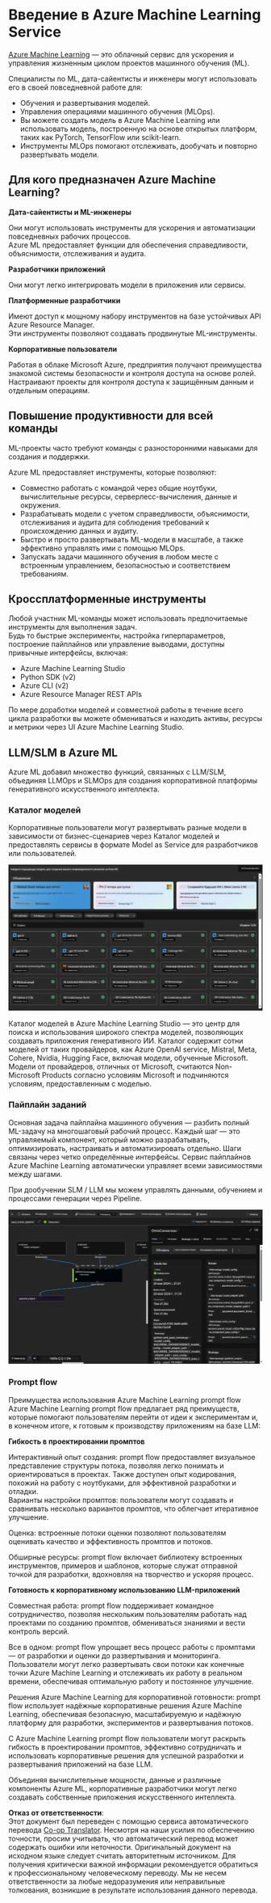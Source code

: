 <!--
CO_OP_TRANSLATOR_METADATA:
{
  "original_hash": "7fe541373802e33568e94e13226d463c",
  "translation_date": "2025-05-07T13:31:33+00:00",
  "source_file": "md/03.FineTuning/Introduce_AzureML.md",
  "language_code": "ru"
}
-->
# **Введение в Azure Machine Learning Service**

[Azure Machine Learning](https://ml.azure.com?WT.mc_id=aiml-138114-kinfeylo) — это облачный сервис для ускорения и управления жизненным циклом проектов машинного обучения (ML).

Специалисты по ML, дата-сайентисты и инженеры могут использовать его в своей повседневной работе для:

- Обучения и развертывания моделей.  
- Управления операциями машинного обучения (MLOps).  
- Вы можете создать модель в Azure Machine Learning или использовать модель, построенную на основе открытых платформ, таких как PyTorch, TensorFlow или scikit-learn.  
- Инструменты MLOps помогают отслеживать, дообучать и повторно развертывать модели.

## Для кого предназначен Azure Machine Learning?

**Дата-сайентисты и ML-инженеры**

Они могут использовать инструменты для ускорения и автоматизации повседневных рабочих процессов.  
Azure ML предоставляет функции для обеспечения справедливости, объяснимости, отслеживания и аудита.

**Разработчики приложений**

Они могут легко интегрировать модели в приложения или сервисы.

**Платформенные разработчики**

Имеют доступ к мощному набору инструментов на базе устойчивых API Azure Resource Manager.  
Эти инструменты позволяют создавать продвинутые ML-инструменты.

**Корпоративные пользователи**

Работая в облаке Microsoft Azure, предприятия получают преимущества знакомой системы безопасности и контроля доступа на основе ролей.  
Настраивают проекты для контроля доступа к защищённым данным и отдельным операциям.

## Повышение продуктивности для всей команды

ML-проекты часто требуют команды с разносторонними навыками для создания и поддержки.

Azure ML предоставляет инструменты, которые позволяют:  
- Совместно работать с командой через общие ноутбуки, вычислительные ресурсы, серверлесс-вычисления, данные и окружения.  
- Разрабатывать модели с учетом справедливости, объяснимости, отслеживания и аудита для соблюдения требований к происхождению данных и аудиту.  
- Быстро и просто развертывать ML-модели в масштабе, а также эффективно управлять ими с помощью MLOps.  
- Запускать задачи машинного обучения в любом месте с встроенным управлением, безопасностью и соответствием требованиям.

## Кроссплатформенные инструменты

Любой участник ML-команды может использовать предпочитаемые инструменты для выполнения задач.  
Будь то быстрые эксперименты, настройка гиперпараметров, построение пайплайнов или управление выводами, доступны привычные интерфейсы, включая:  
- Azure Machine Learning Studio  
- Python SDK (v2)  
- Azure CLI (v2)  
- Azure Resource Manager REST APIs

По мере доработки моделей и совместной работы в течение всего цикла разработки вы можете обмениваться и находить активы, ресурсы и метрики через UI Azure Machine Learning Studio.

## **LLM/SLM в Azure ML**

Azure ML добавил множество функций, связанных с LLM/SLM, объединяя LLMOps и SLMOps для создания корпоративной платформы генеративного искусственного интеллекта.

### **Каталог моделей**

Корпоративные пользователи могут развертывать разные модели в зависимости от бизнес-сценариев через Каталог моделей и предоставлять сервисы в формате Model as Service для разработчиков или пользователей.

![models](../../../../translated_images/models.e6c7ff50a51806fd0bfd398477e3db3d5c3dc545cd7308344e448e0b8d8295a1.ru.png)

Каталог моделей в Azure Machine Learning Studio — это центр для поиска и использования широкого спектра моделей, позволяющих создавать приложения генеративного ИИ. Каталог содержит сотни моделей от таких провайдеров, как Azure OpenAI service, Mistral, Meta, Cohere, Nvidia, Hugging Face, включая модели, обученные Microsoft. Модели от провайдеров, отличных от Microsoft, считаются Non-Microsoft Products согласно условиям Microsoft и подчиняются условиям, предоставленным с моделью.

### **Пайплайн заданий**

Основная задача пайплайна машинного обучения — разбить полный ML-задачу на многошаговый рабочий процесс. Каждый шаг — это управляемый компонент, который можно разрабатывать, оптимизировать, настраивать и автоматизировать отдельно. Шаги связаны через четко определённые интерфейсы. Сервис пайплайнов Azure Machine Learning автоматически управляет всеми зависимостями между шагами.

При дообучении SLM / LLM мы можем управлять данными, обучением и процессами генерации через Pipeline.

![finetuning](../../../../translated_images/finetuning.6559da198851fa523d94d6f0b9f271fa6e1bbac13db0024ebda43cb5348a4633.ru.png)

### **Prompt flow**

Преимущества использования Azure Machine Learning prompt flow  
Azure Machine Learning prompt flow предлагает ряд преимуществ, которые помогают пользователям перейти от идеи к экспериментам и, в конечном итоге, к готовым к производству приложениям на базе LLM:

**Гибкость в проектировании промптов**

Интерактивный опыт создания: prompt flow предоставляет визуальное представление структуры потока, позволяя легко понимать и ориентироваться в проектах. Также доступен опыт кодирования, похожий на работу с ноутбуками, для эффективной разработки и отладки.  
Варианты настройки промптов: пользователи могут создавать и сравнивать несколько вариантов промптов, что облегчает итеративное улучшение.

Оценка: встроенные потоки оценки позволяют пользователям оценивать качество и эффективность промптов и потоков.

Обширные ресурсы: prompt flow включает библиотеку встроенных инструментов, примеров и шаблонов, которые служат отправной точкой для разработки, вдохновляя на творчество и ускоряя процесс.

**Готовность к корпоративному использованию LLM-приложений**

Совместная работа: prompt flow поддерживает командное сотрудничество, позволяя нескольким пользователям работать над проектами по созданию промптов, обмениваться знаниями и вести контроль версий.

Все в одном: prompt flow упрощает весь процесс работы с промптами — от разработки и оценки до развертывания и мониторинга. Пользователи могут легко развертывать свои потоки как конечные точки Azure Machine Learning и отслеживать их работу в реальном времени, обеспечивая оптимальную работу и постоянное улучшение.

Решения Azure Machine Learning для корпоративной готовности: prompt flow использует надёжные корпоративные решения Azure Machine Learning, обеспечивая безопасную, масштабируемую и надёжную платформу для разработки, экспериментов и развертывания потоков.

С Azure Machine Learning prompt flow пользователи могут раскрыть гибкость в проектировании промптов, эффективно сотрудничать и использовать корпоративные решения для успешной разработки и развертывания приложений на базе LLM.

Объединяя вычислительные мощности, данные и различные компоненты Azure ML, корпоративные разработчики могут легко создавать собственные приложения искусственного интеллекта.

**Отказ от ответственности**:  
Этот документ был переведен с помощью сервиса автоматического перевода [Co-op Translator](https://github.com/Azure/co-op-translator). Несмотря на наши усилия по обеспечению точности, просим учитывать, что автоматический перевод может содержать ошибки или неточности. Оригинальный документ на исходном языке следует считать авторитетным источником. Для получения критически важной информации рекомендуется обратиться к профессиональному человеческому переводу. Мы не несем ответственности за любые недоразумения или неправильные толкования, возникшие в результате использования данного перевода.